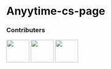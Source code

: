 # Anyytime-cs-page

### Contributers

<img src="https://user-images.githubusercontent.com/38530748/142772996-16beb141-7686-42b5-8b42-b46d9ee92235.png" width="60" height="60"/> <img src="https://user-images.githubusercontent.com/38530748/142773194-5f66c3ba-e5a4-4763-b0a9-51155dc4e17a.png" width="60" height="60"/> <img src="https://user-images.githubusercontent.com/38530748/142774123-0dbc9307-2737-480d-8e5f-3132a7c64a40.png" width="60" height="60"/>
